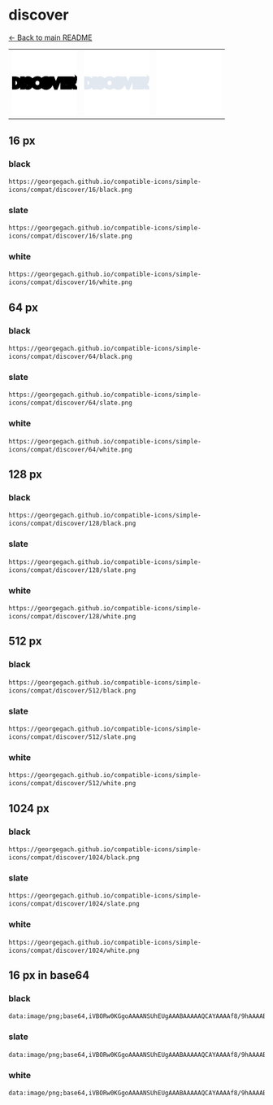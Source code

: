 # discover

[← Back to main README](../../README.md)

<table><tr>
  <td><img src="./128/black.png" width="128" alt="discover black icon" /></td>
  <td><img src="./128/slate.png" width="128" alt="discover slate icon" /></td>
  <td><img src="./128/white.png" width="128" alt="discover white icon" /></td>
</tr></table>

## 16 px

### black
```
https://georgegach.github.io/compatible-icons/simple-icons/compat/discover/16/black.png
```

### slate
```
https://georgegach.github.io/compatible-icons/simple-icons/compat/discover/16/slate.png
```

### white
```
https://georgegach.github.io/compatible-icons/simple-icons/compat/discover/16/white.png
```

## 64 px

### black
```
https://georgegach.github.io/compatible-icons/simple-icons/compat/discover/64/black.png
```

### slate
```
https://georgegach.github.io/compatible-icons/simple-icons/compat/discover/64/slate.png
```

### white
```
https://georgegach.github.io/compatible-icons/simple-icons/compat/discover/64/white.png
```

## 128 px

### black
```
https://georgegach.github.io/compatible-icons/simple-icons/compat/discover/128/black.png
```

### slate
```
https://georgegach.github.io/compatible-icons/simple-icons/compat/discover/128/slate.png
```

### white
```
https://georgegach.github.io/compatible-icons/simple-icons/compat/discover/128/white.png
```

## 512 px

### black
```
https://georgegach.github.io/compatible-icons/simple-icons/compat/discover/512/black.png
```

### slate
```
https://georgegach.github.io/compatible-icons/simple-icons/compat/discover/512/slate.png
```

### white
```
https://georgegach.github.io/compatible-icons/simple-icons/compat/discover/512/white.png
```

## 1024 px

### black
```
https://georgegach.github.io/compatible-icons/simple-icons/compat/discover/1024/black.png
```

### slate
```
https://georgegach.github.io/compatible-icons/simple-icons/compat/discover/1024/slate.png
```

### white
```
https://georgegach.github.io/compatible-icons/simple-icons/compat/discover/1024/white.png
```

## 16 px in base64

### black
```
data:image/png;base64,iVBORw0KGgoAAAANSUhEUgAAABAAAAAQCAYAAAAf8/9hAAAABmJLR0QA/wD/AP+gvaeTAAAAjElEQVQ4je3PIQoCARCF4W9dEJOavIXFYLV7GG9j0CPYBA8gGEQQTGqyG0RZELSsWmZh8QJb9ofHwJthZh41lZMmWGGNAZ44o4s+DhjhigXG6CFHM6oX3viG8vA2uIX3wL00UyhrIAnBB4WXll7N0Mb+L8IlxRDzuHLCDDu0sIylk+hP0cER24hcUzk/u30l/iraBJwAAAAASUVORK5CYII=
```

### slate
```
data:image/png;base64,iVBORw0KGgoAAAANSUhEUgAAABAAAAAQCAYAAAAf8/9hAAAABmJLR0QA/wD/AP+gvaeTAAAAt0lEQVQ4je2Qr0pEYRwFZ35XNPkPwXcwbLEYNVt8FF/B5zG7RRAstgWjyaLlRq8IgvB9xyK61SCWnT6H4cCK/yXJ4PM4XbXkdpBD4E3y0MKOMsO6NznuPaPFJXpq2EdaetbR5tM4vQNCNr6GO/hR9kXiQWAPeImEnl11OeK1IJL4I1MQWxzyncpUsCUulm3lcY3kOuGm9CiFvXlXZlucQZtDnVB10elnRebgOdLSmFJu/tnBK37BJwLsUlq/8hjJAAAAAElFTkSuQmCC
```

### white
```
data:image/png;base64,iVBORw0KGgoAAAANSUhEUgAAABAAAAAQCAYAAAAf8/9hAAAABmJLR0QA/wD/AP+gvaeTAAAAmUlEQVQ4je3QrYqCYRCG4etV0OQfC56DYYvFqNnioXgKHo9R1ihYti0YDCa70U8EQdCxvMKHacuyxTsOcz/MM7z5XyKimiLiC2v0ccYObXxigyEOmGOMLm6o4ZYi4oKEeg6+44of9PCBIwKdlyNOlSynkvycVUuLBZo5tMw+RcQCKwyy+I1WrrDFCDNMsMQ0VyjQ+M2v3vw1D7muJvOMiMl3AAAAAElFTkSuQmCC
```

